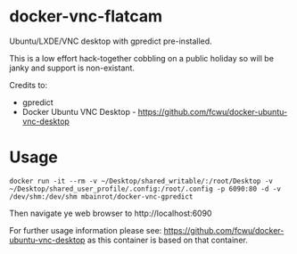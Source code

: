 # docker-vnc-flatcam
Ubuntu/LXDE/VNC desktop with gpredict pre-installed.

This is a low effort hack-together cobbling on a public holiday so will be janky and support is non-existant.

Credits to:
* gpredict
* Docker Ubuntu VNC Desktop - https://github.com/fcwu/docker-ubuntu-vnc-desktop

# Usage
```
docker run -it --rm -v ~/Desktop/shared_writable/:/root/Desktop -v ~/Desktop/shared_user_profile/.config:/root/.config -p 6090:80 -d -v /dev/shm:/dev/shm mbainrot/docker-vnc-gpredict
```

Then navigate ye web browser to http://localhost:6090

For further usage information please see: https://github.com/fcwu/docker-ubuntu-vnc-desktop as this container is based on that container.

